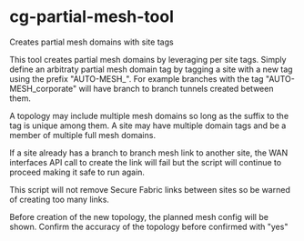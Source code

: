 # cg-partial-mesh-tool
Creates partial mesh domains with site tags


This tool creates partial mesh domains by leveraging per site tags.
Simply define an arbitraty partial mesh domain tag by tagging a site
with a new tag using the prefix "AUTO-MESH_". For example branches
with the tag "AUTO-MESH_corporate" will have branch to branch tunnels
created between them.

A topology may include multiple mesh domains so long as the suffix
to the tag is unique among them. A site may have multiple domain tags
and be a member of multiple full mesh domains.

If a site already has a branch to branch mesh link to another site,
the WAN interfaces API call to create the link will fail but the script
will continue to proceed making it safe to run again.

This script will not remove Secure Fabric links between sites so be 
warned of creating too many links.

Before creation of the new topology, the planned mesh config will be
shown. Confirm the accuracy of the topology before confirmed with "yes"
